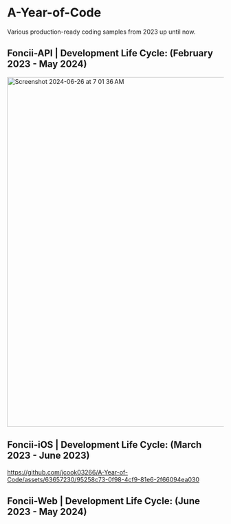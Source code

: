 # A-Year-of-Code
Various production-ready coding samples from 2023 up until now.

## Foncii-API | Development Life Cycle: (February 2023 - May 2024)
<img width="814" alt="Screenshot 2024-06-26 at 7 01 36 AM" src="https://github.com/jcook03266/A-Year-of-Code/assets/63657230/4f85a6d6-b9d4-4513-b8cf-6bb1b2a8a2ca">


## Foncii-iOS | Development Life Cycle: (March 2023 - June 2023)
https://github.com/jcook03266/A-Year-of-Code/assets/63657230/95258c73-0f98-4cf9-81e6-2f66094ea030




## Foncii-Web | Development Life Cycle: (June 2023 - May 2024)



